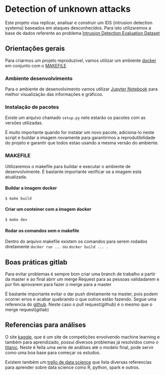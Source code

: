 # Detection of unknown attacks

Este projeto visa replicar, analisar e construir um IDS (intrusion detection systems) baseados em ataques desconhecidos.
Para isto utilizaremos a base de dados referente ao problema [Intrusion Detection Evaluation Dataset](https://www.unb.ca/cic/datasets/ids-2017.html)

## Orientações gerais

Para criarmos um projeto reproduzível, vamos utilizar um ambiente [docker](https://docs.docker.com/engine/install/ubuntu/) em conjunto com o
[MAKEFILE](https://terminalroot.com.br/2019/12/como-criar-um-makefile.html)

### Ambiente desenvolvimento

Para o ambiente de desenvolvimento vamos utilizar [Jupyter Notebook](https://jupyter.org) para melhor visualização das informações e gráficos.

### Instalação de pacotes

Existe um arquivo chamado `setup.py` nele estarão os pacotes com as versões utilizadas.

É muito importante quando for instalar um novo pacote, adiciona-lo neste script e buildar a imagem novamente para garantirmos a reprodutibilidade do projeto e
garantir que todos estao usando a mesma versão do ambiente.

### MAKEFILE

Utilizaremos o makefile para buildar e executar o ambiente de desenvolvimente. É bastante importante verificar se a imagem está atualizada.

#### Buildar a imagem docker

```
$ make build
```

#### Criar um conteiner com a imagem docker

```
$ make dev
```

#### Rodar os comandos sem o makefile

Dentro do arquivo makefile existem os comandos para serem rodados diretamente `docker run ...` ou `docker build ... `.

## Boas práticas gitlab

Para evitar problemas é sempre bom criar uma branch de trabalho a partir da master e ao final abrir um merge Request para as pessoas validadarem e por fim
aprovarem para fazer o merge para a master

É bastante importante evitar o dar push diretamente na master, pois podem ocorrer erros e acabar quebrando o que outros estão fazendo.
Segue uma referencia do [github](https://guides.github.com/introduction/flow/). Neste caso o pull request(github) é o mesmo que o merge request(gitlab)

## Referencias para análises

O site [kaggle](www.kaggle.com), que é um site de competições envolvendo machine learning e também para aprendizado, possui diversos problemas já resolvidos como o
[titanic](https://www.kaggle.com/startupsci/titanic-data-science-solutions).
Neste é feita uma serie de análises até o modelo final, pode servir como uma boa base para começar os estudos.

Existem também um [trello de data science](https://trello.com/b/rbpEfMld/data-science) que lista diversas referencias para aprender sobre data science como R, python,
spark e outros.


